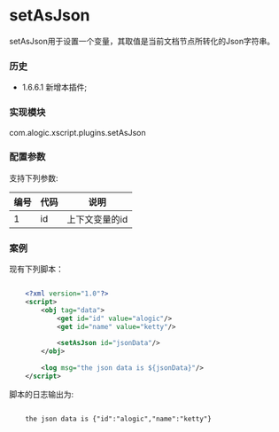 setAsJson
=========

setAsJson用于设置一个变量，其取值是当前文档节点所转化的Json字符串。

### 历史

- 1.6.6.1 新增本插件;

### 实现模块

com.alogic.xscript.plugins.setAsJson

### 配置参数

支持下列参数:

| 编号 | 代码 | 说明 |
| ---- | ---- | ---- |
| 1 | id | 上下文变量的id |

### 案例

现有下列脚本：
```xml

	<?xml version="1.0"?>
	<script>
		<obj tag="data">
			<get id="id" value="alogic"/>
			<get id="name" value="ketty"/>
			
			<setAsJson id="jsonData"/>
		</obj>
		
		<log msg="the json data is ${jsonData}"/>
	</script>

```

脚本的日志输出为:
```

	the json data is {"id":"alogic","name":"ketty"} 

```
